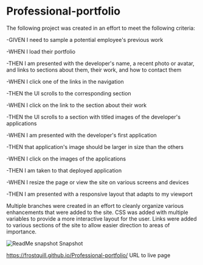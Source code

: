 # Professional-portfolio

The following project was created in an effort to meet the following criteria:

-GIVEN I need to sample a potential employee's previous work

-WHEN I load their portfolio

-THEN I am presented with the developer's name, a recent photo or avatar, and links to sections about them, their work, and how to contact them

-WHEN I click one of the links in the navigation

-THEN the UI scrolls to the corresponding section

-WHEN I click on the link to the section about their work

-THEN the UI scrolls to a section with titled images of the developer's applications

-WHEN I am presented with the developer's first application

-THEN that application's image should be larger in size than the others

-WHEN I click on the images of the applications

-THEN I am taken to that deployed application

-WHEN I resize the page or view the site on various screens and devices

-THEN I am presented with a responsive layout that adapts to my viewport

Multiple branches were created in an effort to cleanly organize various enhancements that were added to the site. CSS was added with multiple variables to provide a more interactive layout for the user. Links were added to various sections of the site to allow easier direction to areas of importance. 

![ReadMe snapshot](https://user-images.githubusercontent.com/79546270/116765944-c94b8100-a9dc-11eb-805d-579448d0f2ce.JPG)
Snapshot 

https://frostquill.github.io/Professional-portfolio/
URL to live page


